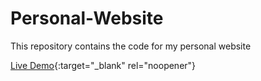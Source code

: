 # Personal-Website
This repository contains the code for my personal website

[Live Demo](https://joaoramoss.github.io/Personal-Website/){:target="_blank" rel="noopener"}
